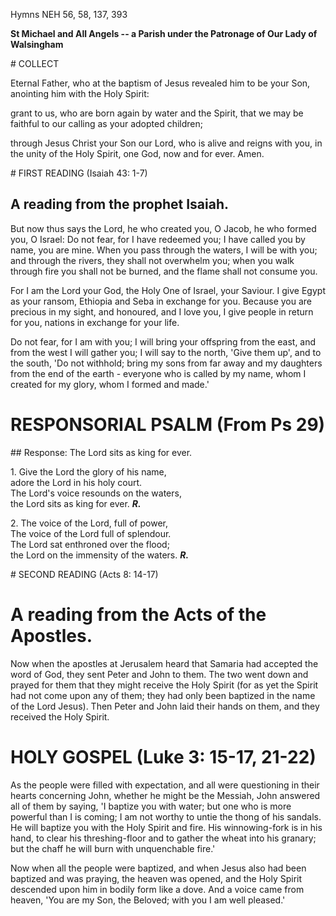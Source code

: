 Hymns NEH 56, 58, 137, 393

**St Michael and All Angels -- a Parish under the Patronage of Our Lady
of Walsingham**

# COLLECT

Eternal Father, who at the baptism of Jesus revealed him to be your Son,
anointing him with the Holy Spirit:

grant to us, who are born again by water and the Spirit, that we may be
faithful to our calling as your adopted children;

through Jesus Christ your Son our Lord, who is alive and reigns with
you, in the unity of the Holy Spirit, one God, now and for ever. Amen.

# FIRST READING (Isaiah 43: 1-7)

## A reading from the prophet Isaiah.

But now thus says the Lord, he who created you, O Jacob, he who formed
you, O Israel: Do not fear, for I have redeemed you; I have called you
by name, you are mine. When you pass through the waters, I will be with
you; and through the rivers, they shall not overwhelm you; when you walk
through fire you shall not be burned, and the flame shall not
consume you.

For I am the Lord your God, the Holy One of Israel, your Saviour. I give
Egypt as your ransom, Ethiopia and Seba in exchange for you. Because you
are precious in my sight, and honoured, and I love you, I give people in
return for you, nations in exchange for your life.

Do not fear, for I am with you; I will bring your offspring from the
east, and from the west I will gather you; I will say to the north,
'Give them up', and to the south, 'Do not withhold; bring my sons from
far away and my daughters from the end of the earth - everyone who is
called by my name, whom I created for my glory, whom I formed and made.'

# RESPONSORIAL PSALM (From Ps 29)

## Response: The Lord sits as king for ever.

1\. Give the Lord the glory of his name,\
adore the Lord in his holy court.\
The Lord's voice resounds on the waters,\
the Lord sits as king for ever. ***R.***

2\. The voice of the Lord, full of power,\
The voice of the Lord full of splendour.\
The Lord sat enthroned over the flood;\
the Lord on the immensity of the waters. ***R.***

# SECOND READING (Acts 8: 14-17)

# A reading from the Acts of the Apostles.

Now when the apostles at Jerusalem heard that Samaria had accepted the
word of God, they sent Peter and John to them. The two went down and
prayed for them that they might receive the Holy Spirit (for as yet the
Spirit had not come upon any of them; they had only been baptized in the
name of the Lord Jesus). Then Peter and John laid their hands on them,
and they received the Holy Spirit.

# HOLY GOSPEL (Luke 3: 15-17, 21-22)

As the people were filled with expectation, and all were questioning in
their hearts concerning John, whether he might be the Messiah, John
answered all of them by saying, 'I baptize you with water; but one who
is more powerful than I is coming; I am not worthy to untie the thong of
his sandals. He will baptize you with the Holy Spirit and fire. His
winnowing-fork is in his hand, to clear his threshing-floor and to
gather the wheat into his granary; but the chaff he will burn with
unquenchable fire.'

Now when all the people were baptized, and when Jesus also had been
baptized and was praying, the heaven was opened, and the Holy Spirit
descended upon him in bodily form like a dove. And a voice came from
heaven, 'You are my Son, the Beloved; with you I am well pleased.'


